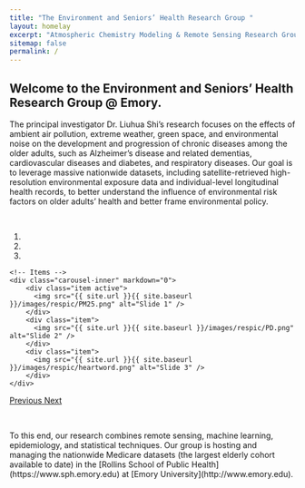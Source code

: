 ```yaml
---
title: "The Environment and Seniors’ Health Research Group "
layout: homelay
excerpt: "Atmospheric Chemistry Modeling & Remote Sensing Research Group at SUSTech."
sitemap: false
permalink: /
---
```


## **Welcome to the Environment and Seniors’ Health Research Group @ Emory.**
 
 The principal investigator Dr. Liuhua Shi’s research focuses on the effects of ambient air pollution, extreme weather, green space, and environmental noise on the development and progression of chronic diseases among the older adults, such as Alzheimer’s disease and related dementias, cardiovascular diseases and diabetes, and respiratory diseases. Our goal is to leverage massive nationwide datasets, including satellite-retrieved high-resolution environmental exposure data and individual-level longitudinal health records, to better understand the influence of environmental risk factors on older adults’ health and better frame environmental policy. 
<p> <br /> </p>


<div markdown="0" id="carousel" class="carousel slide" data-ride="carousel" data-interval="5000" data-pause="hover" >
    <!-- Menu -->
    <ol class="carousel-indicators">
        <li data-target="#carousel" data-slide-to="0" class="active"></li>
        <li data-target="#carousel" data-slide-to="1"></li>
        <li data-target="#carousel" data-slide-to="2"></li>
    </ol>

    <!-- Items -->
    <div class="carousel-inner" markdown="0">
        <div class="item active">
          <img src="{{ site.url }}{{ site.baseurl }}/images/respic/PM25.png" alt="Slide 1" />
        </div>
        <div class="item">
          <img src="{{ site.url }}{{ site.baseurl }}/images/respic/PD.png" alt="Slide 2" />
        </div>
        <div class="item">
          <img src="{{ site.url }}{{ site.baseurl }}/images/respic/heartword.png" alt="Slide 3" />
        </div>
    </div>
  <a class="left carousel-control" href="#carousel" role="button" data-slide="prev">
    <span class="glyphicon glyphicon-chevron-left" aria-hidden="true"></span>
    <span class="sr-only">Previous</span>
  </a>
  <a class="right carousel-control" href="#carousel" role="button" data-slide="next">
    <span class="glyphicon glyphicon-chevron-right" aria-hidden="true"></span>
    <span class="sr-only">Next</span>
  </a>
</div>
<p> <br /> </p>
To this end, our research combines remote sensing, machine learning, epidemiology, and statistical techniques. Our group is hosting and managing the nationwide Medicare datasets (the largest elderly cohort available to date) in the [Rollins School of Public Health](https://www.sph.emory.edu) at [Emory University](http://www.emory.edu).

<p> <br /> </p>


